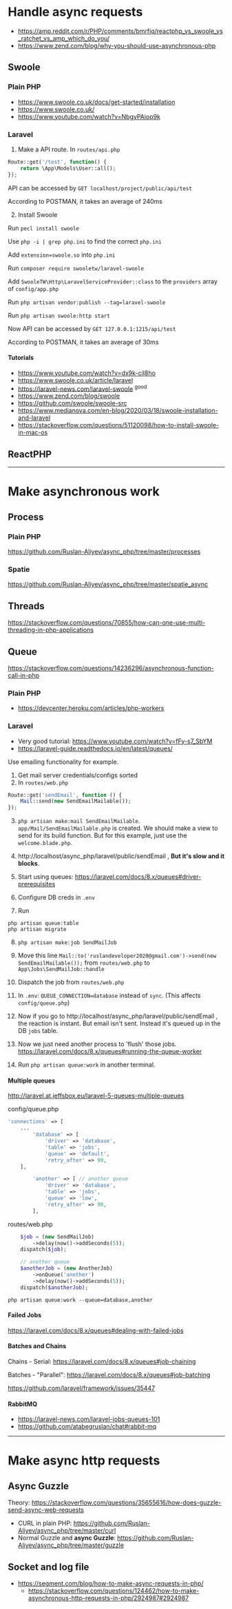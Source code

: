 # Handle async requests

- https://amp.reddit.com/r/PHP/comments/bmrfiq/reactphp_vs_swoole_vs_ratchet_vs_amp_which_do_you/
- https://www.zend.com/blog/why-you-should-use-asynchronous-php

## Swoole

### Plain PHP

- https://www.swoole.co.uk/docs/get-started/installation
- https://www.swoole.co.uk/
- https://www.youtube.com/watch?v=NbgyPAiop9k

### Laravel

1. Make a API route. In `routes/api.php`
```php
Route::get('/test', function() {
    return \App\Models\User::all();
});
```

API can be accessed by `GET localhost/project/public/api/test`

According to POSTMAN, it takes an average of 240ms

2. Install Swoole

Run `pecl install swoole`

Use `php -i | grep php.ini` to find the correct `php.ini`

Add `extension=swoole.so` into `php.ini`

Run `composer require swooletw/laravel-swoole`

Add `SwooleTW\Http\LaravelServiceProvider::class` to the `providers` array of `config/app.php`

Run `php artisan vendor:publish --tag=laravel-swoole`

Run `php artisan swoole:http start`

Now API can be accessed by `GET 127.0.0.1:1215/api/test`

According to POSTMAN, it takes an average of 30ms

#### Tutorials

- https://www.youtube.com/watch?v=dx9k-ciI8ho
- https://www.swoole.co.uk/article/laravel
- https://laravel-news.com/laravel-swoole <sup>good</sup>
- https://www.zend.com/blog/swoole
- https://github.com/swoole/swoole-src
- https://www.medianova.com/en-blog/2020/03/18/swoole-installation-and-laravel
- https://stackoverflow.com/questions/51120098/how-to-install-swoole-in-mac-os

## ReactPHP

---

# Make asynchronous work

## Process 

### Plain PHP

https://github.com/Ruslan-Aliyev/async_php/tree/master/processes

### Spatie

https://github.com/Ruslan-Aliyev/async_php/tree/master/spatie_async

## Threads

https://stackoverflow.com/questions/70855/how-can-one-use-multi-threading-in-php-applications

## Queue 

https://stackoverflow.com/questions/14236296/asynchronous-function-call-in-php

### Plain PHP

- https://devcenter.heroku.com/articles/php-workers

### Laravel

- Very good tutorial: https://www.youtube.com/watch?v=fFy-s7_SbYM
- https://laravel-guide.readthedocs.io/en/latest/queues/

Use emailing functionality for example.

1. Get mail server credentials/configs sorted
2. In `routes/web.php`
```php
Route::get('sendEmail', function () {
    Mail::send(new SendEmailMailable());
});
```
3. `php artisan make:mail SendEmailMailable`. `app/Mail/SendEmailMailable.php` is created. We should make a view to send for its build function. But for this example, just use the `welcome.blade.php`. 
4. http://localhost/async_php/laravel/public/sendEmail , **But it's slow and it blocks**.

5. Start using queues: https://laravel.com/docs/8.x/queues#driver-prerequisites

6. Configure DB creds in `.env`

7. Run
```
php artisan queue:table
php artisan migrate
```

8. `php artisan make:job SendMailJob`

9. Move this line `Mail::to('ruslandeveloper2020@gmail.com')->send(new SendEmailMailable());` from `routes/web.php` to `App\Jobs\SendMailJob::handle`

10. Dispatch the job from `routes/web.php`

11. In `.env`: `QUEUE_CONNECTION=database` instead of `sync`. (This affects `config/queue.php`)

12. Now if you go to http://localhost/async_php/laravel/public/sendEmail , the reaction is instant. But email isn't sent. Instead it's queued up in the DB `jobs` table. 

13. Now we just need another process to 'flush' those jobs. https://laravel.com/docs/8.x/queues#running-the-queue-worker

14. Run `php artisan queue:work` in another terminal.

#### Multiple queues

http://laravel.at.jeffsbox.eu/laravel-5-queues-multiple-queues

config/queue.php
```php
'connections' => [
	...
        'database' => [
            'driver' => 'database',
            'table' => 'jobs',
            'queue' => 'default',
            'retry_after' => 90,
	],

        'another' => [ // another queue
            'driver' => 'database',
            'table' => 'jobs',
            'queue' => 'low',
            'retry_after' => 90,
        ],
```

routes/web.php
```php
    $job = (new SendMailJob)
        ->delay(now()->addSeconds(5));
    dispatch($job);

    // another queue
    $anotherJob = (new AnotherJob)
        ->onQueue('another')
        ->delay(now()->addSeconds(5));
    dispatch($anotherJob);
```

`php artisan queue:work --queue=database,another`

#### Failed Jobs

https://laravel.com/docs/8.x/queues#dealing-with-failed-jobs 

#### Batches and Chains

Chains - Serial: https://laravel.com/docs/8.x/queues#job-chaining

Batches - "Parallel": https://laravel.com/docs/8.x/queues#job-batching

https://github.com/laravel/framework/issues/35447

#### RabbitMQ

- https://laravel-news.com/laravel-jobs-queues-101
- https://github.com/atabegruslan/chat#rabbit-mq

---

# Make async http requests

## Async Guzzle

Theory: https://stackoverflow.com/questions/35655616/how-does-guzzle-send-async-web-requests

- CURL in plain PHP: https://github.com/Ruslan-Aliyev/async_php/tree/master/curl
- Normal Guzzle and **async Guzzle**: https://github.com/Ruslan-Aliyev/async_php/tree/master/guzzle

## Socket and log file

- https://segment.com/blog/how-to-make-async-requests-in-php/
	- https://stackoverflow.com/questions/124462/how-to-make-asynchronous-http-requests-in-php/2924987#2924987
